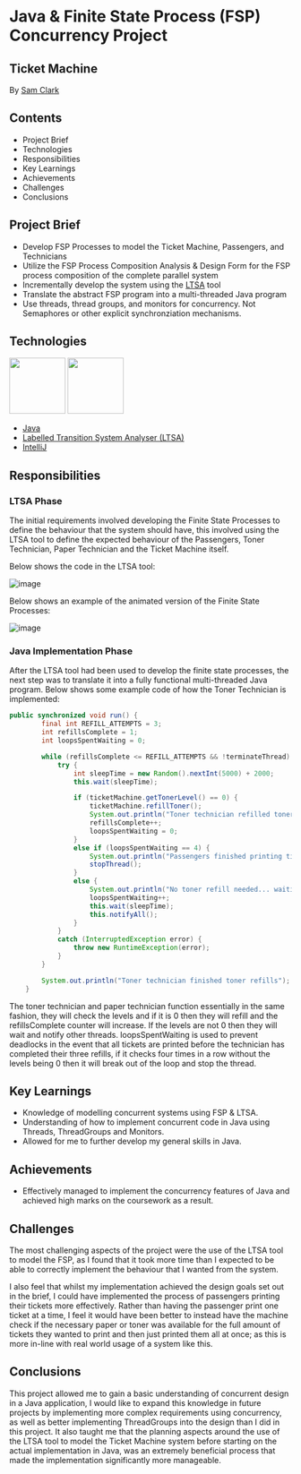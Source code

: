 # Java & Finite State Process (FSP) Concurrency Project
## Ticket Machine
By [Sam Clark](https://github.com/SamC95)

## Contents
* Project Brief
* Technologies
* Responsibilities
* Key Learnings
* Achievements
* Challenges
* Conclusions

## Project Brief
* Develop FSP Processes to model the Ticket Machine, Passengers, and Technicians
* Utilize the FSP Process Composition Analysis & Design Form for the FSP process composition of the complete parallel system
* Incrementally develop the system using the [LTSA](https://www.doc.ic.ac.uk/ltsa/) tool
* Translate the abstract FSP program into a multi-threaded Java program
* Use threads, thread groups, and monitors for concurrency. Not Semaphores or other explicit synchronziation mechanisms.

## Technologies

<p float="left">
  <img src="https://raw.githubusercontent.com/yurijserrano/Github-Profile-Readme-Logos/042e36c55d4d757621dedc4f03108213fbb57ec4/programming%20languages/java.svg" width="100" />
  <img src="https://raw.githubusercontent.com/yurijserrano/Github-Profile-Readme-Logos/042e36c55d4d757621dedc4f03108213fbb57ec4/ides/intellij.svg" width="100" />
</p>

* [Java](https://dev.java/)
* [Labelled Transition System Analyser (LTSA)](https://www.doc.ic.ac.uk/ltsa/)
* [IntelliJ](https://www.jetbrains.com/idea/)

## Responsibilities

### LTSA Phase

The initial requirements involved developing the Finite State Processes to define the behaviour that the system should have, this involved using the LTSA tool to define the expected behaviour of the Passengers, Toner Technician, Paper Technician and the Ticket Machine itself. 

Below shows the code in the LTSA tool: 

![image](https://github.com/SamC95/TicketMachine_JavaConcurrency/assets/132593571/078ee3d4-fb24-41d2-b59d-b8eb4a98f706)

Below shows an example of the animated version of the Finite State Processes: 

![image](https://github.com/SamC95/TicketMachine_JavaConcurrency/assets/132593571/32918ec3-4dde-4b34-9ba4-838d274b329b)


### Java Implementation Phase

After the LTSA tool had been used to develop the finite state processes, the next step was to translate it into a fully functional multi-threaded Java program. Below shows some example code of how the Toner Technician is implemented: 

```java
public synchronized void run() {
        final int REFILL_ATTEMPTS = 3;
        int refillsComplete = 1;
        int loopsSpentWaiting = 0;

        while (refillsComplete <= REFILL_ATTEMPTS && !terminateThread) {
            try {
                int sleepTime = new Random().nextInt(5000) + 2000;
                this.wait(sleepTime);

                if (ticketMachine.getTonerLevel() == 0) {
                    ticketMachine.refillToner();
                    System.out.println("Toner technician refilled toner (Refill " + refillsComplete + ")");
                    refillsComplete++;
                    loopsSpentWaiting = 0;
                }
                else if (loopsSpentWaiting == 4) {
                    System.out.println("Passengers finished printing tickets, toner refill attempts stopped.");
                    stopThread();
                }
                else {
                    System.out.println("No toner refill needed... waiting.");
                    loopsSpentWaiting++;
                    this.wait(sleepTime);
                    this.notifyAll();
                }
            }
            catch (InterruptedException error) {
                throw new RuntimeException(error);
            }
        }

        System.out.println("Toner technician finished toner refills");
    }
```

The toner technician and paper technician function essentially in the same fashion, they will check the levels and if it is 0 then they will refill and the refillsComplete counter will increase. If the levels are not 0 then they will wait and notify other threads. loopsSpentWaiting is used to prevent deadlocks in the event that all tickets are printed before the technician has completed their three refills, if it checks four times in a row without the levels being 0 then it will break out of the loop and stop the thread.

## Key Learnings

* Knowledge of modelling concurrent systems using FSP & LTSA.
* Understanding of how to implement concurrent code in Java using Threads, ThreadGroups and Monitors.
* Allowed for me to further develop my general skills in Java.

## Achievements

* Effectively managed to implement the concurrency features of Java and achieved high marks on the coursework as a result.

## Challenges

The most challenging aspects of the project were the use of the LTSA tool to model the FSP, as I found that it took more time than I expected to be able to correctly implement the behaviour that I wanted from the system.

I also feel that whilst my implementation achieved the design goals set out in the brief, I could have implemented the process of passengers printing their tickets more effectively. Rather than having the passenger print one ticket at a time, I feel it would have been better to instead have the machine check if the necessary paper or toner was available for the full amount of tickets they wanted to print and then just printed them all at once; as this is more in-line with real world usage of a system like this.

## Conclusions

This project allowed me to gain a basic understanding of concurrent design in a Java application, I would like to expand this knowledge in future projects by implementing more complex requirements using concurrency, as well as better implementing ThreadGroups into the design than I did in this project. It also taught me that the planning aspects around the use of the LTSA tool to model the Ticket Machine system before starting on the actual implementation in Java, was an extremely beneficial process that made the implementation significantly more manageable.
